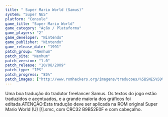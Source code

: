 ```yaml
---
title: " Super Mario World (Samus)"
system: "Super NES"
platform: "Console"
game_title: "Super Mario World"
game_category: "Ação / Plataforma"
game_players: "2"
game_developer: "Nintendo"
game_publisher: "Nintendo"
game_release_date: "1991"
patch_group: "Nenhum"
patch_site: "Nenhum"
patch_version: "1.0"
patch_release: "10/08/2009"
patch_type: "IPS"
patch_progress: "85%"
patch_images: ["http://www.romhackers.org/imagens/traducoes/%5BSNES%5D%20Super%20Mario%20World%20-%20Samus%20-%201.png","http://www.romhackers.org/imagens/traducoes/%5BSNES%5D%20Super%20Mario%20World%20-%20Samus%20-%202.png","http://www.romhackers.org/imagens/traducoes/%5BSNES%5D%20Super%20Mario%20World%20-%20Samus%20-%203.png"]
---
```

Uma boa tradução do tradutor freelancer Samus. Os textos do jogo estão traduzidos e acentuados, e a grande maioria dos gráficos foi editada.ATENÇÃO:Esta tradução deve ser aplicada na ROM original Super Mario World (U) [!].smc, com CRC32 B9B52E0F e com cabeçalho.